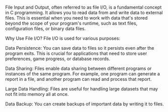 File Input and Output, often referred to as file I/O, is a fundamental concept in C programming. It allows you to read data from and write data to external files. This is essential when you need to work with data that's stored beyond the scope of your program's runtime, such as text files, configuration files, or binary data files.

Why Use File I/O?
File I/O is used for various purposes:

Data Persistence: You can save data to files so it persists even after the program exits. This is crucial for applications that need to store user preferences, game progress, or database records.

Data Sharing: Files enable data sharing between different programs or instances of the same program. For example, one program can generate a report in a file, and another program can read and process that report.

Large Data Handling: Files are useful for handling large datasets that may not fit into memory all at once.

Data Backup: You can create backups of important data by writing it to files.
